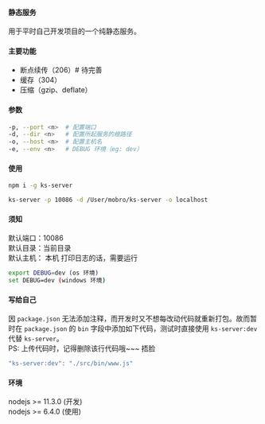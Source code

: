 #### 静态服务
用于平时自己开发项目的一个纯静态服务。

#### 主要功能
 + 断点续传（206）# 待完善
 + 缓存（304）
 + 压缩（gzip、deflate）

#### 参数
```bash
-p, --port <n>	# 配置端口
-d, --dir <n>	# 配置所起服务的根路径
-o, --host <n>	# 配置主机名 
-e, --env <n>   # DEBUG 环境（eg: dev）
```

#### 使用
```bash
npm i -g ks-server

ks-server -p 10086 -d /User/mobro/ks-server -o localhost
```

#### 须知
默认端口：10086  
默认目录：当前目录  
默认主机： 本机 
打印日志的话，需要运行  
```bash
export DEBUG=dev (os 环境)
set DEBUG=dev (windows 环境)
```

#### 写给自己
因 `package.json` 无法添加注释，而开发时又不想每改动代码就重新打包。故而暂时在 `package.json` 的 `bin` 字段中添加如下代码，测试时直接使用 `ks-server:dev` 代替 `ks-server`。  
PS: 上传代码时，记得删除该行代码哦~~~ 捂脸
```js
"ks-server:dev": "./src/bin/www.js"
```

#### 环境
nodejs >= 11.3.0 (开发)  
nodejs >= 6.4.0 (使用)
